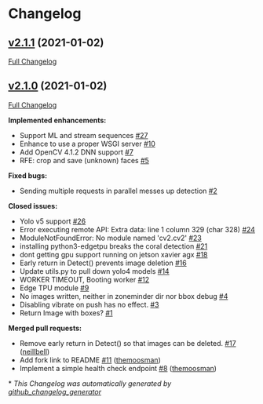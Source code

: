 # Changelog

## [v2.1.1](https://github.com/pliablepixels/mlapi/tree/v2.1.1) (2021-01-02)

[Full Changelog](https://github.com/pliablepixels/mlapi/compare/v2.1.0...v2.1.1)

## [v2.1.0](https://github.com/pliablepixels/mlapi/tree/v2.1.0) (2021-01-02)

[Full Changelog](https://github.com/pliablepixels/mlapi/compare/52262891ef0b5a235c1498889076f3cc17d53b58...v2.1.0)

**Implemented enhancements:**

- Support ML and stream sequences [\#27](https://github.com/pliablepixels/mlapi/issues/27)
- Enhance to use a proper WSGI server [\#10](https://github.com/pliablepixels/mlapi/issues/10)
- Add OpenCV 4.1.2 DNN support [\#7](https://github.com/pliablepixels/mlapi/issues/7)
- RFE: crop and save \(unknown\) faces [\#5](https://github.com/pliablepixels/mlapi/issues/5)

**Fixed bugs:**

- Sending multiple requests in parallel messes up detection [\#2](https://github.com/pliablepixels/mlapi/issues/2)

**Closed issues:**

- Yolo v5 support [\#26](https://github.com/pliablepixels/mlapi/issues/26)
- Error executing remote API: Extra data: line 1 column 329 \(char 328\) [\#24](https://github.com/pliablepixels/mlapi/issues/24)
- ModuleNotFoundError: No module named 'cv2.cv2' [\#23](https://github.com/pliablepixels/mlapi/issues/23)
- installing python3-edgetpu breaks the coral detection [\#21](https://github.com/pliablepixels/mlapi/issues/21)
- dont getting gpu support running on jetson xavier agx [\#18](https://github.com/pliablepixels/mlapi/issues/18)
- Early return in Detect\(\) prevents image deletion [\#16](https://github.com/pliablepixels/mlapi/issues/16)
- Update utils.py to pull down yolo4 models [\#14](https://github.com/pliablepixels/mlapi/issues/14)
- WORKER TIMEOUT, Booting worker [\#12](https://github.com/pliablepixels/mlapi/issues/12)
- Edge TPU module [\#9](https://github.com/pliablepixels/mlapi/issues/9)
- No images written, neither in zoneminder dir nor bbox debug [\#4](https://github.com/pliablepixels/mlapi/issues/4)
- Disabling vibrate on push has no effect. [\#3](https://github.com/pliablepixels/mlapi/issues/3)
- Return Image with boxes?  [\#1](https://github.com/pliablepixels/mlapi/issues/1)

**Merged pull requests:**

- Remove early return in Detect\(\) so that images can be deleted. [\#17](https://github.com/pliablepixels/mlapi/pull/17) ([neillbell](https://github.com/neillbell))
- Add fork link to README [\#11](https://github.com/pliablepixels/mlapi/pull/11) ([themoosman](https://github.com/themoosman))
- Implement a simple health check endpoint [\#8](https://github.com/pliablepixels/mlapi/pull/8) ([themoosman](https://github.com/themoosman))



\* *This Changelog was automatically generated by [github_changelog_generator](https://github.com/github-changelog-generator/github-changelog-generator)*
